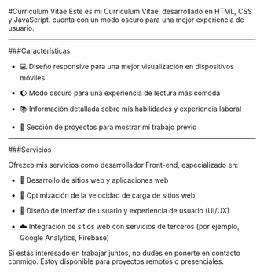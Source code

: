 #Curriculum Vitae
Este es mi Curriculum Vitae, desarrollado en HTML, CSS y JavaScript. cuenta con un modo oscuro para una mejor experiencia de usuario.

---

###Características


* :computer: Diseño responsive para una mejor visualización en dispositivos móviles


* :moon: Modo oscuro para una experiencia de lectura más cómoda


* :books: Información detallada sobre mis habilidades y experiencia laboral


* :briefcase: Sección de proyectos para mostrar mi trabajo previo

---

###Servicios


Ofrezco mis servicios como desarrollador Front-end, especializado en:


* :wrench: Desarrollo de sitios web y aplicaciones web


* :dash: Optimización de la velocidad de carga de sitios web


* :art: Diseño de interfaz de usuario y experiencia de usuario (UI/UX)


* :cloud: Integración de sitios web con servicios de terceros (por ejemplo, Google Analytics, Firebase)


Si estás interesado en trabajar juntos, no dudes en ponerte en contacto conmigo. Estoy disponible para proyectos remotos o presenciales.